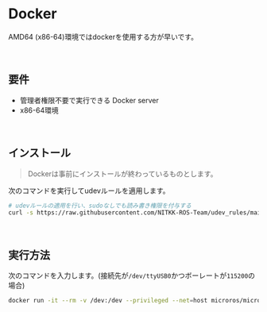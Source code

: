 # Docker

AMD64 (x86-64)環境ではdockerを使用する方が早いです。

<br>

## 要件

- 管理者権限不要で実行できる Docker server
- x86-64環境

<br>

## インストール

> Dockerは事前にインストールが終わっているものとします。

次のコマンドを実行してudevルールを適用します。

```bash
# udevルールの適用を行い、sudoなしでも読み書き権限を付与する
curl -s https://raw.githubusercontent.com/NITKK-ROS-Team/udev_rules/main/install.bash | sudo bash
```

<br>

## 実行方法

次のコマンドを入力します。(接続先が`/dev/ttyUSB0`かつボーレートが`115200`の場合)

```bash
docker run -it --rm -v /dev:/dev --privileged --net=host microros/micro-ros-agent:galactic serial --dev /dev/ttyUSB0 --baud 115200
```